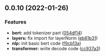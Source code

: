 ## 0.0.10 (2022-01-26)


### Features

* **bert:** add tokenizer part ([054df14](https://github.com/mmmwhy/pure_attention/commit/054df14c7dfefc0b2edb47824578b33f4a5c8539))
* **layers:** fix import for layerNorm ([eb61b31](https://github.com/mmmwhy/pure_attention/commit/eb61b313458ac18bf4b15271fee2cf7e39f8afde))
* **nlp:** init basic bert code ([f9cb13a](https://github.com/mmmwhy/pure_attention/commit/f9cb13a3e811eb8c44ba8ff1373d688311426927))
* **transformer:** write decode code ([cc937a3](https://github.com/mmmwhy/pure_attention/commit/cc937a361d6049014f363dcab5579f3c90815574))




